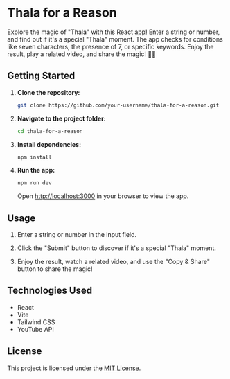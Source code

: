 # Thala for a Reason

Explore the magic of "Thala" with this React app! Enter a string or number, and find out if it's a special "Thala" moment. The app checks for conditions like seven characters, the presence of 7, or specific keywords. Enjoy the result, play a related video, and share the magic! 🏏✨

## Getting Started

1. **Clone the repository:**

    ```bash
    git clone https://github.com/your-username/thala-for-a-reason.git
    ```

2. **Navigate to the project folder:**

    ```bash
    cd thala-for-a-reason
    ```

3. **Install dependencies:**

    ```bash
    npm install
    ```

4. **Run the app:**

    ```bash
    npm run dev
    ```

    Open [http://localhost:3000](http://localhost:3000) in your browser to view the app.

## Usage

1. Enter a string or number in the input field.

2. Click the "Submit" button to discover if it's a special "Thala" moment.

3. Enjoy the result, watch a related video, and use the "Copy & Share" button to share the magic!

## Technologies Used

- React
- Vite
- Tailwind CSS
- YouTube API

## License

This project is licensed under the [MIT License](LICENSE).

